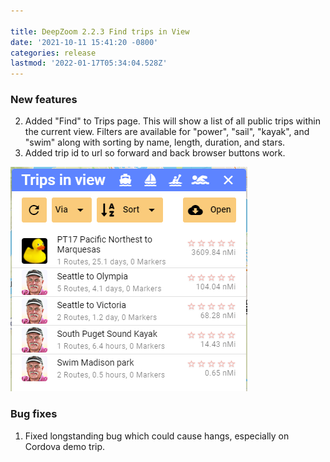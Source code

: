 ```yaml
---

title: DeepZoom 2.2.3 Find trips in View
date: '2021-10-11 15:41:20 -0800'
categories: release
lastmod: '2022-01-17T05:34:04.528Z'
---
```


### New features

2. Added "Find" to Trips page.  This will show a list of all public trips within the current view.  Filters are available for "power", "sail", "kayak", and "swim" along with sorting by name, length, duration, and stars.
3.  Added trip id to url so forward and back browser buttons work.

![](/assets/images/find.png)

### Bug fixes

1. Fixed longstanding bug which could cause hangs, especially on Cordova demo trip.



